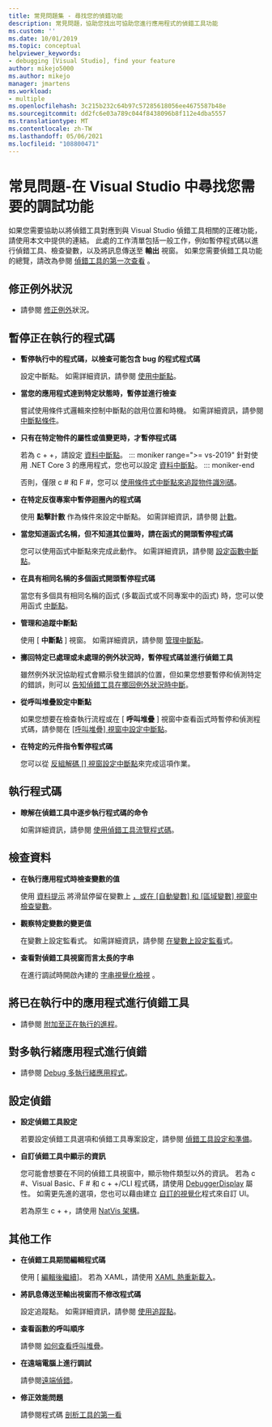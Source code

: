 ```yaml
---
title: 常見問題集 - 尋找您的偵錯功能
description: 常見問題，協助您找出可協助您進行應用程式的偵錯工具功能
ms.custom: ''
ms.date: 10/01/2019
ms.topic: conceptual
helpviewer_keywords:
- debugging [Visual Studio], find your feature
author: mikejo5000
ms.author: mikejo
manager: jmartens
ms.workload:
- multiple
ms.openlocfilehash: 3c215b232c64b97c57285618056ee4675587b48e
ms.sourcegitcommit: dd2fc6e03a789c044f8438096b8f112e4dba5557
ms.translationtype: MT
ms.contentlocale: zh-TW
ms.lasthandoff: 05/06/2021
ms.locfileid: "108800471"
---
```

# <a name="faq---find-the-debugging-feature-you-need-in-visual-studio"></a>常見問題-在 Visual Studio 中尋找您需要的調試功能

如果您需要協助以將偵錯工具對應到與 Visual Studio 偵錯工具相關的正確功能，請使用本文中提供的連結。 此處的工作清單包括一般工作，例如暫停程式碼以進行偵錯工具、檢查變數，以及將訊息傳送至 **輸出** 視窗。 如果您需要偵錯工具功能的總覽，請改為參閱 [偵錯工具的第一次查看](debugger-feature-tour.md) 。

## <a name="fix-an-exception"></a>修正例外狀況

- 請參閱 [修正例外](write-better-code-with-visual-studio.md#fix-an-exception)狀況。

## <a name="pause-running-code"></a>暫停正在執行的程式碼

- **暫停執行中的程式碼，以檢查可能包含 bug 的程式程式碼**

  設定中斷點。 如需詳細資訊，請參閱 [使用中斷點](using-breakpoints.md)。

- **當您的應用程式達到特定狀態時，暫停並進行檢查**

  嘗試使用條件式邏輯來控制中斷點的啟用位置和時機。 如需詳細資訊，請參閱 [中斷點條件](using-breakpoints.md#breakpoint-conditions)。

- **只有在特定物件的屬性或值變更時，才暫停程式碼**

  若為 c + +，請設定 [資料中斷點](using-breakpoints.md#BKMK_set_a_data_breakpoint_native_cplusplus)。 
  ::: moniker range=">= vs-2019"
  針對使用 .NET Core 3 的應用程式，您也可以設定 [資料中斷點](using-breakpoints.md#BKMK_set_a_data_breakpoint_managed)。
  ::: moniker-end

  否則，僅限 c # 和 F #，您可以 [使用條件式中斷點來追蹤物件識別碼](using-breakpoints.md#using-object-ids-in-breakpoint-conditions-c-and-f)。

- **在特定反復專案中暫停迴圈內的程式碼**

  使用 **點擊計數** 作為條件來設定中斷點。 如需詳細資訊，請參閱 [計數](using-breakpoints.md#set-a-hit-count-condition)。

- **當您知道函式名稱，但不知道其位置時，請在函式的開頭暫停程式碼**

  您可以使用函式中斷點來完成此動作。 如需詳細資訊，請參閱 [設定函數中斷點](using-breakpoints.md#BKMK_Set_a_breakpoint_in_a_source_file)。

- **在具有相同名稱的多個函式開頭暫停程式碼**

  當您有多個具有相同名稱的函式 (多載函式或不同專案中的函式) 時，您可以使用函式 [中斷點](using-breakpoints.md#BKMK_Set_a_breakpoint_in_a_source_file)。

- **管理和追蹤中斷點**

  使用 [ **中斷點** ] 視窗。 如需詳細資訊，請參閱 [管理中斷點](using-breakpoints.md#BKMK_Specify_advanced_properties_of_a_breakpoint_)。

- **擲回特定已處理或未處理的例外狀況時，暫停程式碼並進行偵錯工具**

  雖然例外狀況協助程式會顯示發生錯誤的位置，但如果您想要暫停和偵測特定的錯誤，則可以 [告知偵錯工具在擲回例外狀況時中斷](managing-exceptions-with-the-debugger.md#tell-the-debugger-to-break-when-an-exception-is-thrown)。

- **從呼叫堆疊設定中斷點**

  如果您想要在檢查執行流程或在 [ **呼叫堆疊** ] 視窗中查看函式時暫停和偵測程式碼，請參閱在 [[呼叫堆疊] 視窗中設定中斷點](using-breakpoints.md#BKMK_Set_a_breakpoint_from_debugger_windows)。

- **在特定的元件指令暫停程式碼**

  您可以從 [反組解碼 [] 視窗設定中斷點](using-breakpoints.md#BKMK_Set_a_breakpoint_from_debugger_windows)來完成這項作業。

## <a name="execute-code"></a>執行程式碼

- **瞭解在偵錯工具中逐步執行程式碼的命令**

  如需詳細資訊，請參閱 [使用偵錯工具流覽程式碼](navigating-through-code-with-the-debugger.md)。

## <a name="inspect-data"></a>檢查資料

- **在執行應用程式時檢查變數的值**

  使用 [資料提示](view-data-values-in-data-tips-in-the-code-editor.md) 將滑鼠停留在變數上 [，或在 [自動變數] 和 [區域變數] 視窗中檢查變數](autos-and-locals-windows.md)。

- **觀察特定變數的變更值**

  在變數上設定監看式。 如需詳細資訊，請參閱 [在變數上設定監看](watch-and-quickwatch-windows.md)式。

- **查看對偵錯工具視窗而言太長的字串**

  在進行調試時開啟內建的 [字串視覺化檢視](view-strings-visualizer.md) 。

## <a name="debug-an-app-that-is-already-running"></a>將已在執行中的應用程式進行偵錯工具

- 請參閱 [附加至正在執行的進程](attach-to-running-processes-with-the-visual-studio-debugger.md)。

## <a name="debug-multithreaded-applications"></a>對多執行緒應用程式進行偵錯

- 請參閱 [Debug 多執行緒應用程式](debug-multithreaded-applications-in-visual-studio.md)。

## <a name="configure-debugging"></a>設定偵錯

- **設定偵錯工具設定**

  若要設定偵錯工具選項和偵錯工具專案設定，請參閱 [偵錯工具設定和準備](debugger-settings-and-preparation.md)。

- **自訂偵錯工具中顯示的資訊**

  您可能會想要在不同的偵錯工具視窗中，顯示物件類型以外的資訊。 若為 c #、Visual Basic、F # 和 c + +/CLI 程式碼，請使用 [DebuggerDisplay](using-the-debuggerdisplay-attribute.md) 屬性。 如需更先進的選項，您也可以藉由建立 [自訂的視覺化](create-custom-visualizers-of-data.md)程式來自訂 UI。

  若為原生 c + +，請使用 [NatVis 架構](create-custom-views-of-native-objects.md)。

## <a name="additional-tasks"></a>其他工作

- **在偵錯工具期間編輯程式碼**

  使用 [ [編輯後繼續](edit-and-continue.md)]。 若為 XAML，請使用 [XAML 熱重新載入](../xaml-tools/xaml-hot-reload.md)。

- **將訊息傳送至輸出視窗而不修改程式碼**

  設定追蹤點。 如需詳細資訊，請參閱 [使用追蹤點](using-tracepoints.md)。

- **查看函數的呼叫順序**

  請參閱 [如何查看呼叫堆疊](how-to-use-the-call-stack-window.md)。

- **在遠端電腦上進行調試**

  請參閱[遠端偵錯](remote-debugging.md)。

- **修正效能問題**

  請參閱程式碼 [剖析工具的第一看](../profiling/profiling-feature-tour.md)

